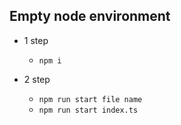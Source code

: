 ## Empty node environment

* 1 step
  * `npm i`

* 2 step
  * `npm run start file name`
  * `npm run start index.ts`
  
